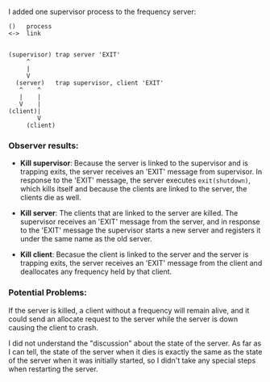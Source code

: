 I added one supervisor process to the frequency server:

```
()   process
<->  link


(supervisor) trap server 'EXIT'
     ^     
     |
     V     
  (server)   trap supervisor, client 'EXIT'
   ^    ^  
   |    |
   V    | 
(client)|
        V
     (client)
```

### Observer results:

* **Kill supervisor**:  Because the server is linked to the supervisor and is trapping exits, the server receives an 'EXIT' message from supervisor.  In response to the 'EXIT' message, the server executes `exit(shutdown)`, which kills itself and because the clients are linked to the server, the clients die as well. 
                 
* **Kill server**:      The clients that are linked to the server are killed.  The supervisor receives an 'EXIT' message 
from the server, and in response to the 'EXIT' message the supervisor starts a new server and registers it under the same name as the old server. 

* **Kill client**:      Becasue the client is linked to the server and the server is trapping exits, the server receives an 'EXIT' message from the client and deallocates any frequency held by that client.


### Potential Problems:  
If the server is killed, a client without a frequency will remain alive, and it could send an allocate request to the server while the server is down causing the client to crash.

I did not understand the "discussion" about the state of the server.  As far as I can tell, the state of the server when it dies is exactly the same as the state of the server when it was initially started, so I didn't take any special steps when restarting the server.
